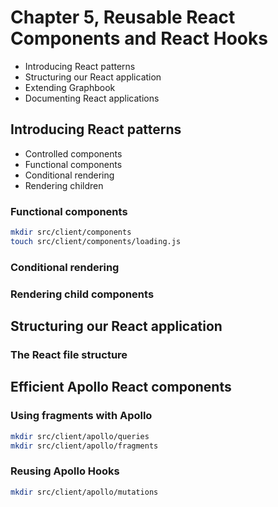 # Chapter 5, Reusable React Components and React Hooks
-  Introducing React patterns
-  Structuring our React application
-  Extending Graphbook
-  Documenting React applications

##  Introducing React patterns
-  Controlled components
-  Functional components
-  Conditional rendering
-  Rendering children

### Functional components
```sh
mkdir src/client/components
touch src/client/components/loading.js
```

### Conditional rendering
### Rendering child components

## Structuring our React application
### The React file structure

## Efficient Apollo React components
### Using fragments with Apollo
```sh
mkdir src/client/apollo/queries
mkdir src/client/apollo/fragments
```

### Reusing Apollo Hooks
```sh
mkdir src/client/apollo/mutations
```

